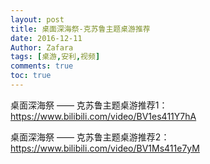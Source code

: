 ```yaml
---
layout: post
title: 桌面深海祭-克苏鲁主题桌游推荐
date: 2016-12-11
Author: Zafara
tags: [桌游,安利,视频]
comments: true
toc: true
---
```


桌面深海祭 —— 克苏鲁主题桌游推荐1：<https://www.bilibili.com/video/BV1es411Y7hA>

桌面深海祭 —— 克苏鲁主题桌游推荐2：<https://www.bilibili.com/video/BV1Ms411e7yM>
